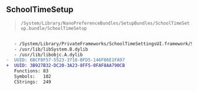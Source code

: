 ## SchoolTimeSetup

> `/System/Library/NanoPreferenceBundles/SetupBundles/SchoolTimeSetup.bundle/SchoolTimeSetup`

```diff

   - /System/Library/PrivateFrameworks/SchoolTimeSettingsUI.framework/SchoolTimeSettingsUI
   - /usr/lib/libSystem.B.dylib
   - /usr/lib/libobjc.A.dylib
-  UUID: 6BCF8F57-5523-3718-BFD5-146F86E1FA97
+  UUID: 3B927B32-DC20-3A23-8FF5-0FAF8AA790CB
   Functions: 83
   Symbols:   102
   CStrings:  249

```
